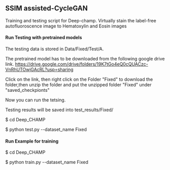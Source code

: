 
## SSIM assisted-CycleGAN
Training and testing script for Deep-champ. 
Virtually stain the label-free autofluoroscence image to Hematoxylin and Eosin images

#### Run Testing with pretrained models
The testing data is stored in Data/Fixed/Test/A.

The pretrained model has to be downloaded from the following google drive link.
https://drive.google.com/drive/folders/19K7tGo4eQ0cQUACzc-VnRhUTOwjGAcRL?usp=sharing

Click on the link, then right click on the Folder "Fixed" to download the folder,then unzip the folder and put the unzipped folder "Fixed" under "saved_checkpionts"

Now you can run the tetsing.

Testing results will be saved into test_results/Fixed/

$ cd Deep_CHAMP

$ python test.py --dataset_name Fixed



#### Run Example for training
$ cd Deep_CHAMP

$ python train.py --dataset_name Fixed
